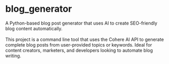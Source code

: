 # blog_generator
A Python-based blog post generator that uses AI to create SEO-friendly blog content automatically.
<br>
<br>
This project is a command line tool that uses the Cohere AI API to generate complete blog posts from user-provided topics or keywords. Ideal for content creators, marketers, and developers looking to automate blog writing.